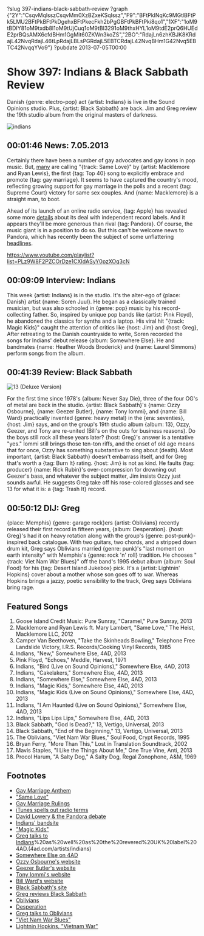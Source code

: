 ?slug 397-indians-black-sabbath-review
?graph {"2Y":"CsqvMqlsszCsqvMm0XzBZxeKSqlssz","F9":"BFtPkINqKc9MGtlBFtPk5LMU2BFtPkBFtPkDgehxBFtPkecFkh2bPgGBFtPkBFtPki8qo1","1XF":"1oM9tBDIY81oM9txdb8l1oM9tUjCuq1oM9tBI3291oM9thxHYL1oM9tdE2prQ6HUEdE2prBQsAMX6cfdBHm1GgMit60ZKWn3koZS","2BO":"RdajLn6zhKBJK8KRdajL42NvqRdajL46tLpRdajLBLsPGRdajL5EBTCRdajL42NvqBHm1G42Nvq5EBTC42NvqqYVo9"}
?pubdate 2013-07-05T00:00

# Show 397: Indians & Black Sabbath Review
Danish {genre: electro-pop} act {artist: Indians} is live in the Sound Opinions studio. Plus, {artist: Black Sabbath} are back. Jim and Greg review the 19th studio album from the original masters of darkness.

![indians](//static.soundopinions.org/images/2013/indians.jpg)

## 00:01:46 News: 7.05.2013
Certainly there have been a number of gay advocates and gay icons in pop music. But, [many](http://www.nytimes.com/2013/07/01/arts/music/stars-align-for-a-gay-marriage-anthem.html?_r=0) are calling "{track: Same Love}" by {artist: Macklemore and Ryan Lewis}, the first {tag: Top 40} song to explicitly embrace and promote {tag: gay marriage}. It seems to have captured the country's mood, reflecting growing support for gay marriage in the polls and a recent {tag: Supreme Court} victory for same sex couples. And {name: Macklemore} is a straight man, to boot.

Ahead of its launch of an online radio service, {tag: Apple} has revealed some more [details](http://blogs.wsj.com/digits/2013/06/26/apple-spells-out-itunes-radio-terms-for-record-labels/) about its deal with independent record labels. And it appears they'll be more generous than rival {tag: Pandora}. Of course, the music giant is in a position to do so. But this can't be welcome news to Pandora, which has recently been the subject of some unflattering [headlines](headlines).

https://www.youtube.com/playlist?list=PLz9W8F2PZCOrDze1CXIdASyY0pzXOq3cN

## 00:09:09 Interview: Indians
This week {artist: Indians} is in the studio. It's the alter-ego of {place: Danish} artist {name: Soren Juul}. He began as a classically trained musician, but was also schooled in {genre: pop} music by his record-collecting father. So, inspired by unique pop bands like {artist: Pink Floyd}, he abandoned the classics for synths and a laptop. His viral hit "{track: Magic Kids}" caught the attention of critics like {host: Jim} and {host: Greg}, After retreating to the Danish countryside to write, Soren recorded the songs for Indians' debut release {album: Somewhere Else}. He and bandmates {name: Heather Woods Broderick} and {name: Laurel Simmons} perform songs from the album.

## 00:41:39 Review: Black Sabbath
![13 (Deluxe Version)](//static.soundopinions.org/assets/397/1XF0.jpg "165907/633814827")

For the first time since 1978's {album: Never Say Die}, three of the four OG's of metal are back in the studio. {artist: Black Sabbath}'s {name: Ozzy Osbourne}, {name: Geezer Butler}, {name: Tony Iommi}, and {name: Bill Ward} practically invented {genre: heavy metal} in the {era: seventies}, {host: Jim} says, and on the group's 19th studio album {album: 13}, Ozzy, Geezer, and Tony are re-united (Bill's on the outs for business reasons). Do the boys still rock all these years later? {host: Greg}'s answer is a tentative "yes." Iommi still brings those ten-ton riffs, and the onset of old age means that for once, Ozzy has something substantive to sing about (death). Most important, {artist: Black Sabbath} doesn't embarrass itself, and for Greg that's worth a {tag: Burn It} rating. {host: Jim} is not as kind. He faults {tag: producer} {name: Rick Rubin}'s over-compression for drowning out Geezer's bass, and whatever the subject matter, Jim insists Ozzy just sounds awful. He suggests Greg take off his rose-colored glasses and see 13 for what it is: a {tag: Trash It} record.

## 00:50:12 DIJ: Greg
{place: Memphis} {genre: garage rock}ers {artist: Oblivians} recently released their first record in fifteen years, {album: Desperation}. {host: Greg}'s had it on heavy rotation along with the group's {genre: post-punk}-inspired back catalogue. With two guitars, two chords, and a stripped down drum kit, Greg says Oblivians married {genre: punk}'s "last moment on earth intensity" with Memphis's {genre: rock 'n' roll} tradition. He chooses "{track: Viet Nam War Blues}" off the band's 1995 debut album {album: Soul Food} for his {tag: Desert Island Jukebox} pick. It's a {artist: Lightnin' Hopkins} cover about a mother whose son goes off to war. Whereas Hopkins brings a jazzy, poetic sensibility to the track, Greg says Oblivians bring rage.

## Featured Songs
1. Goose Island Credit Music: Pure Sunray, "Caramel," Pure Sunray, 2013
2. Macklemore and Ryan Lewis ft. Mary Lambert, "Same Love," The Heist, Macklemore LLC, 2012
3. Camper Van Beethoven, "Take the Skinheads Bowling," Telephone Free Landslide Victory, I.R.S. Records/Cooking Vinyl Records, 1985
4. Indians, "New," Somewhere Else, 4AD, 2013
5. Pink Floyd, "Echoes," Meddle, Harvest, 1971
6. Indians, "Bird (Live on Sound Opinions)," Somewhere Else, 4AD, 2013
7. Indians, "Cakelakers," Somewhere Else, 4AD, 2013
8. Indians, "Somewhere Else," Somewhere Else, 4AD, 2013
9. Indians, "Magic Kids," Somewhere Else, 4AD, 2013
10. Indians, "Magic Kids (Live on Sound Opinions)," Somewhere Else, 4AD, 2013
11. Indians, "I Am Haunted (Live on Sound Opinions)," Somewhere Else, 4AD, 2013
12. Indians, "Lips Lips Lips," Somewhere Else, 4AD, 2013
13. Black Sabbath, "God Is Dead?," 13, Vertigo, Universal, 2013
14. Black Sabbath, "End of the Beginning," 13, Vertigo, Universal, 2013
15. The Oblivians, "Viet Nam War Blues," Soul Food, Crypt Records, 1995
16. Bryan Ferry, "More Than This," Lost in Translation Soundtrack, 2002
17. Mavis Staples, "I Like the Things About Me," One True Vine, Anti, 2013
18. Procol Harum, "A Salty Dog," A Salty Dog, Regal Zonophone, A&M, 1969

## Footnotes
- [Gay Marriage Anthem](http://www.nytimes.com/2013/07/01/arts/music/stars-align-for-a-gay-marriage-anthem.html?_r=0)
- ["Same Love"](http://www.youtube.com/watch?v=hlVBg7_08n0)
- [Gay Marriage Rulings](http://www.npr.org/2013/06/26/195956196/supreme-court-extends-gay-marriage-rights-with-two-rulings)
- [iTunes spells out radio terms](http://blogs.wsj.com/digits/2013/06/26/apple-spells-out-itunes-radio-terms-for-record-labels/)
- [David Lowery & the Pandora debate](http://www.spin.com/articles/pandora-david-lowery-cracker-low-royalties-debate-streaming/)
- [Indians' bandsite](http://www.heyiamindians.com/)
- ["Magic Kids"](http://www.youtube.com/watch?v=aaaC2TKsXi8)
- [Greg talks to Indians](http://articles.chicagotribune.com/2013-03-01/entertainment/chi-indians-interview-20130227_1_synthesizer-folk-band-musical-ability)%20as%20well%20as%20the%20revered%20UK%20label%204AD.(4ad.com/artists/indians)
- [Somewhere Else  on 4AD](http://www.4ad.com/releases/21710)
- [Ozzy Osbourne's website](http://www.ozzy.com/us/home)
- [Geezer Butler's website](http://www.geezerbutler.com/)
- [Tony Iommi's website](http://www.iommi.com/)
- [Bill Ward's website](http://www.billward.com/)
- [Black Sabbath's site](http://www.blacksabbath.com/)
- [Greg reviews Black Sabbath](http://articles.chicagotribune.com/2013-06-09/entertainment/chi-black-sabbath-album-review-20130609_1_black-sabbath-tony-iommi-ozzy-osbourne)
- [Oblivians](https://www.facebook.com/theoblivians)
- [Desperation](http://www.midheaven.com/item/desperation-by-oblivians-cd)
- [Greg talks to Oblivians](http://articles.chicagotribune.com/2013-07-03/entertainment/chi-oblivians-interview-20130703_1_band-members-memphis-punk-and-hardcore)
- ["Viet Nam War Blues"](http://www.youtube.com/watch?v=-89Kii9cHKU)
- [Lightnin Hopkins, "Vietnam War"](http://www.youtube.com/watch?v=6ySfSqpSeHk)
